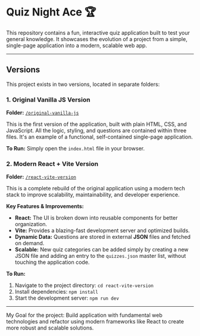# Quiz Night Ace 🏆

This repository contains a fun, interactive quiz application built to test your general knowledge. It showcases the evolution of a project from a simple, single-page application into a modern, scalable web app.

---

## Versions

This project exists in two versions, located in separate folders:

### 1. Original Vanilla JS Version

**Folder:** [`/original-vanilla-js`](./original-vanilla-js/)

This is the first version of the application, built with plain HTML, CSS, and JavaScript. All the logic, styling, and questions are contained within three files. It's an example of a functional, self-contained single-page application.

**To Run:**
Simply open the `index.html` file in your browser.

### 2. Modern React + Vite Version

**Folder:** [`/react-vite-version`](./react-vite-version/)

This is a complete rebuild of the original application using a modern tech stack to improve scalability, maintainability, and developer experience.

**Key Features & Improvements:**

- **React:** The UI is broken down into reusable components for better organization.
- **Vite:** Provides a blazing-fast development server and optimized builds.
- **Dynamic Data:** Questions are stored in external **JSON** files and fetched on demand.
- **Scalable:** New quiz categories can be added simply by creating a new JSON file and adding an entry to the `quizzes.json` master list, without touching the application code.

**To Run:**

1.  Navigate to the project directory: `cd react-vite-version`
2.  Install dependencies: `npm install`
3.  Start the development server: `npm run dev`

---

My Goal for the project: Build application with fundamental web technologies and refactor using modern frameworks like React to create more robust and scalable solutions.
